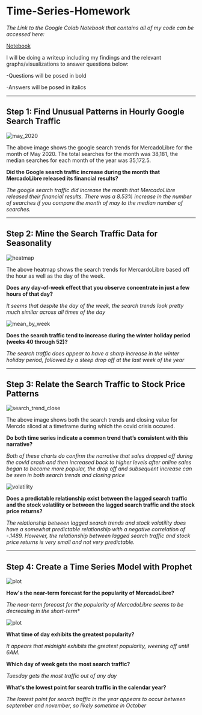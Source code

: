 # Time-Series-Homework

*The Link to the Google Colab Notebook that contains all of my code can be accessed here:*

[Notebook](https://colab.research.google.com/drive/1hGwWsQIt3ZfAu3XaDD6_Hgu0P9xDJt6R#scrollTo=pt-JEuuIiGuE)
>
I will be doing a writeup including my findings and the relevant graphs/visualizations to answer questions below:
>
-Questions will be posed in bold
>
-Answers will be posed in italics

---

## Step 1: Find Unusual Patterns in Hourly Google Search Traffic
![may_2020](Images/may_2020data.PNG)
>
The above image shows the google search trends for MercadoLibre for the month of May 2020. The total searches for the month was 38,181, the median searches for each month of the year was 35,172.5. 

**Did the Google search traffic increase during the month that MercadoLibre released its financial results?**
>
*The google search traffic did increase the month that MercadoLibre released their financial results. There was a 8.53% increase in the number of searches if you compare the month of may to the median number of searches.*

---

## Step 2: Mine the Search Traffic Data for Seasonality
![heatmap](Images/heatmap.PNG)
>
The above heatmap shows the search trends for MercardoLibre based off the hour as well as the day of the week.
>
**Does any day-of-week effect that you observe concentrate in just a few hours of that day?**
>
*It seems that despite the day of the week, the search trends look pretty much similar across all times of the day*
>
![mean_by_week](Images/mean_by_week.PNG)
>
**Does the search traffic tend to increase during the winter holiday period (weeks 40 through 52)?**
>
*The search traffic does appear to have a sharp increase in the winter holiday period, followed by a steep drop off at the last week of the year*

---

## Step 3: Relate the Search Traffic to Stock Price Patterns
![search_trend_close](Images/search_trend_close.PNG)
>
The above image shows both the search trends and closing value for Mercdo sliced at a timeframe during which the covid crisis occured. 
>
**Do both time series indicate a common trend that’s consistent with this narrative?**
>
*Both of these charts do confirm the narrative that sales dropped off during the covid crash and then increased back to higher levels after online sales began to become more popular, the drop off and subsequent increase can be seen in both search trends and closing price*
>
![volatility](Images/volatility.PNG)
>
**Does a predictable relationship exist between the lagged search traffic and the stock volatility or between the lagged search traffic and the stock price returns?**
>
*The relationship between lagged search trends and stock volatility does have a somewhat predictable relationship with a negative correlation of -.1489. However, the relationship between lagged search traffic and stock price returns is very small and not very predictable.*

---

## Step 4: Create a Time Series Model with Prophet
![plot](Images/plot.PNG)
>
**How's the near-term forecast for the popularity of MercadoLibre?**
>
*The near-term forecast for the popularity of MercadoLibre seems to be decreasing in the short-term**
>
![plot](Images/4plot.PNG)
>
**What time of day exhibits the greatest popularity?**
>
*It appears that midnight exhibits the greatest popularity, weening off until 6AM.*
>
**Which day of week gets the most search traffic?**
>
*Tuesday gets the most traffic out of any day*
>
**What's the lowest point for search traffic in the calendar year?**
>
*The lowest point for search traffic in the year appears to occur between september and november, so likely sometime in October*